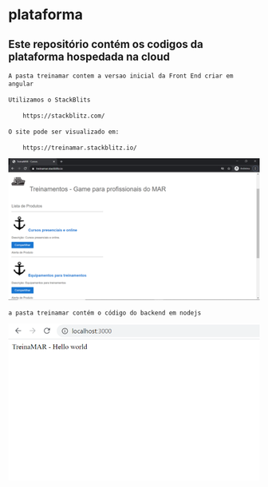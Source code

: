 # plataforma

## Este repositório contém os codigos da plataforma hospedada na cloud

	A pasta treinamar contem a versao inicial da Front End criar em angular

	Utilizamos o StackBlits
		
		https://stackblitz.com/

	O site pode ser visualizado em:

		https://treinamar.stackblitz.io/

![picture](tela-treinamar.PNG)


	a pasta treinamar contém o código do backend em nodejs

![picture](tela-treinamar-backend.PNG)

